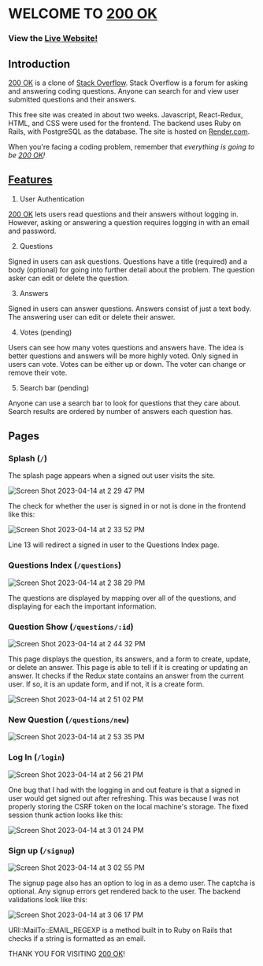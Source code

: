 # WELCOME TO [200 OK](https://two00-ok.onrender.com)

### View the [Live Website!](https://two00-ok.onrender.com)

## Introduction

[200 OK](https://two00-ok.onrender.com) is a clone of [Stack Overflow]([url](https://stackoverflow.com/)). Stack Overflow is a forum for asking and answering coding questions. Anyone can search for and view user submitted questions and their answers. 

This free site was created in about two weeks. Javascript, React-Redux, HTML, and CSS were used for the frontend. The backend uses Ruby on Rails, with PostgreSQL as the database. The site is hosted on [Render.com](https://render.com/).

When you're facing a coding problem, remember that *everything is going to be [200 OK](https://two00-ok.onrender.com)!*

## [Features](https://github.com/zeisen33/200-OK/wiki/Feature-List)

1. User Authentication
  
  [200 OK](https://two00-ok.onrender.com) lets users read questions and their answers without logging in. However, asking or answering a question requires logging in with an email and password. 

2. Questions

  Signed in users can ask questions. Questions have a title (required) and a body (optional) for going into further detail about the problem. The question asker can edit or delete the question.
  
3. Answers

  Signed in users can answer questions. Answers consist of just a text body. The answering user can edit or delete their answer.
  
4. Votes (pending)

  Users can see how many votes questions and answers have. The idea is better questions and answers will be more highly voted. Only signed in users can vote. Votes can be either up or down. The voter can change or remove their vote.
  
5. Search bar (pending)

  Anyone can use a search bar to look for questions that they care about. Search results are ordered by number of answers each question has.
    
## Pages   
  
### Splash (`/`)

The splash page appears when a signed out user visits the site.

![Screen Shot 2023-04-14 at 2 29 47 PM](https://user-images.githubusercontent.com/110428373/232127778-e512bb31-005c-4ec5-b747-66e7ec7e7586.png)

The check for whether the user is signed in or not is done in the frontend like this:

![Screen Shot 2023-04-14 at 2 33 52 PM](https://user-images.githubusercontent.com/110428373/232128461-323abae7-2162-4bad-921f-5bf66f088b66.png)

Line 13 will redirect a signed in user to the Questions Index page.

### Questions Index (`/questions`)

![Screen Shot 2023-04-14 at 2 38 29 PM](https://user-images.githubusercontent.com/110428373/232129410-f718765f-f667-4527-8fba-b3af53ff981b.png)

The questions are displayed by mapping over all of the questions, and displaying for each the important information.

### Question Show (`/questions/:id`)

![Screen Shot 2023-04-14 at 2 44 32 PM](https://user-images.githubusercontent.com/110428373/232131032-b44bc398-d090-462f-a748-6fc7140bd3df.png)

This page displays the question, its answers, and a form to create, update, or delete an answer. This page is able to tell if it is creating or updating an answer. It checks if the Redux state contains an answer from the current user. If so, it is an update form, and if not, it is a create form.

![Screen Shot 2023-04-14 at 2 51 02 PM](https://user-images.githubusercontent.com/110428373/232131678-72408d68-20ff-43fd-81be-9744125e4e04.png)

### New Question (`/questions/new`)

![Screen Shot 2023-04-14 at 2 53 35 PM](https://user-images.githubusercontent.com/110428373/232132141-a0074d39-6182-4281-bda6-6a5e80028502.png)

### Log In (`/login`)

![Screen Shot 2023-04-14 at 2 56 21 PM](https://user-images.githubusercontent.com/110428373/232132563-20f409e6-e07c-4d3e-b622-e481bf86fd1e.png)

One bug that I had with the logging in and out feature is that a signed in user would get signed out after refreshing. This was because I was not properly storing the CSRF token on the local machine's storage. The fixed session thunk action looks like this: 

![Screen Shot 2023-04-14 at 3 01 24 PM](https://user-images.githubusercontent.com/110428373/232133497-e93ba62c-af08-4849-bacb-98133db05f15.png)

### Sign up (`/signup`)

![Screen Shot 2023-04-14 at 3 02 55 PM](https://user-images.githubusercontent.com/110428373/232133884-fe87bc75-14f3-4478-8d32-9957ba5bee95.png)

The signup page also has an option to log in as a demo user. The captcha is optional. Any signup errors get rendered back to the user. The backend validations look like this:

![Screen Shot 2023-04-14 at 3 06 17 PM](https://user-images.githubusercontent.com/110428373/232134434-3aacd074-d3b4-415e-9b18-904bbc4ae4cb.png)

URI::MailTo::EMAIL_REGEXP is a method built in to Ruby on Rails that checks if a string is formatted as an email.

THANK YOU FOR VISITING [200 OK](https://two00-ok.onrender.com)!
